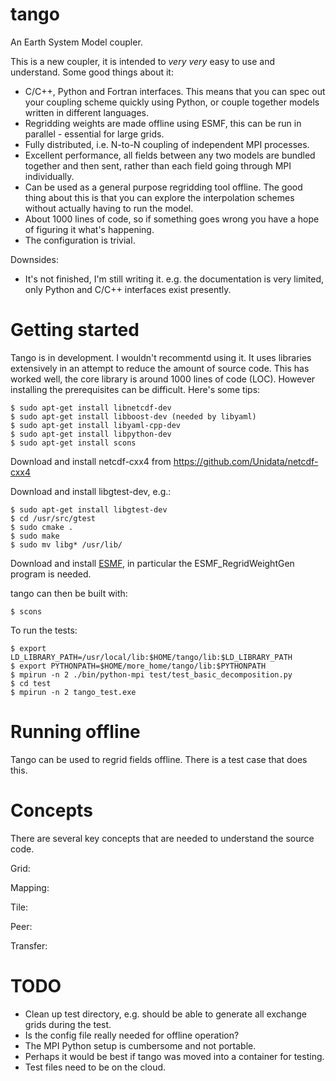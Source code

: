 # tango

An Earth System Model coupler.

This is a new coupler, it is intended to _very_ _very_ easy to use and understand. Some good things about it:

* C/C++, Python and Fortran interfaces. This means that you can spec out your coupling scheme quickly using Python, or couple together models written in different languages.
* Regridding weights are made offline using ESMF, this can be run in parallel - essential for large grids.
* Fully distributed, i.e. N-to-N coupling of independent MPI processes.
* Excellent performance, all fields between any two models are bundled together and then sent, rather than each field going through MPI individually.
* Can be used as a general purpose regridding tool offline. The good thing about this is that you can explore the interpolation schemes without actually having to run the model.
* About 1000 lines of code, so if something goes wrong you have a hope of figuring it what's happening.
* The configuration is trivial.

Downsides:

* It's not finished, I'm still writing it. e.g. the documentation is very limited, only Python and C/C++ interfaces exist presently. 

# Getting started

Tango is in development. I wouldn't recommentd using it. It uses libraries extensively in an attempt to reduce the amount of source code. This has worked well, the core library is around 1000 lines of code (LOC). However installing the prerequisites can be difficult. Here's some tips:

```
$ sudo apt-get install libnetcdf-dev
$ sudo apt-get install libboost-dev (needed by libyaml)
$ sudo apt-get install libyaml-cpp-dev
$ sudo apt-get install libpython-dev
$ sudo apt-get install scons
```

Download and install netcdf-cxx4 from https://github.com/Unidata/netcdf-cxx4

Download and install libgtest-dev, e.g.:
```
$ sudo apt-get install libgtest-dev
$ cd /usr/src/gtest
$ sudo cmake .
$ sudo make
$ sudo mv libg* /usr/lib/
```

Download and install [ESMF](https://www.earthsystemcog.org/projects/esmf/), in particular the ESMF_RegridWeightGen program is needed.

tango can then be built with:
```
$ scons
```

To run the tests:
```
$ export LD_LIBRARY_PATH=/usr/local/lib:$HOME/tango/lib:$LD_LIBRARY_PATH
$ export PYTHONPATH=$HOME/more_home/tango/lib:$PYTHONPATH
$ mpirun -n 2 ./bin/python-mpi test/test_basic_decomposition.py
$ cd test
$ mpirun -n 2 tango_test.exe
```

# Running offline

Tango can be used to regrid fields offline. There is a test case that does this. 

# Concepts

There are several key concepts that are needed to understand the source code.

Grid:

Mapping:

Tile:

Peer:

Transfer:

# TODO

- Clean up test directory, e.g. should be able to generate all exchange grids during the test.
- Is the config file really needed for offline operation?
- The MPI Python setup is cumbersome and not portable.
- Perhaps it would be best if tango was moved into a container for testing.
- Test files need to be on the cloud.

